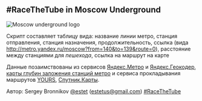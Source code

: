 ## #RaceTheTube in Moscow Underground

![Moscow underground logo](https://github.com/ligurio/moscow-metro/blob/master/metro-logo.png)

Скрипт составляет таблицу вида:
название линии метро, станция отправления, станция назначения, продолжительность, ссылка (вида http://metro.yandex.ru/moscow?from=140&to=139&route=0), расстояние между станциями для *пешехода*, ссылка на маршрут на карте

Данные позаимствованы из сервисов [Яндекс.Метро](http://metro.yandex.ru/moscow) и [Яндекс.Геокодер](https://tech.yandex.ru/maps/doc/geocoder/desc/concepts/About-docpage/), [карты глубин заложения станций метро](http://www.alexeygoncharov.com/index1.html) и сервиса прокладывания маршрутов [YOURS](http://www.yournavigation.org/about.html),
[Спутник.Карты](https://github.com/sputnik-maps/subwayshapes/blob/master/geojson/Moscow.geojson).

Автор: Sergey Bronnikov [@estet](https://twitter.com/estet) (estetus@gmail.com)
[#RaceTheTube](https://twitter.com/search?q=RaceTheTube)
